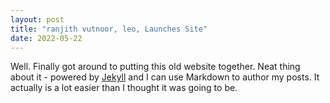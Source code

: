 ```yaml
---
layout: post
title: "ranjith vutnoor, leo, Launches Site"
date: 2022-05-22
---
```


Well. Finally got around to putting this old website together. Neat thing about it - powered by [Jekyll](http://jekyllrb.com) and I can use Markdown to author my posts. It actually is a lot easier than I thought it was going to be.
